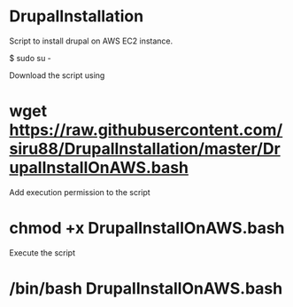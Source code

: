 # DrupalInstallation
Script to install drupal on AWS EC2 instance.

$ sudo su -


Download the script using 
# wget https://raw.githubusercontent.com/siru88/DrupalInstallation/master/DrupalInstallOnAWS.bash

Add execution permission to the script
# chmod +x DrupalInstallOnAWS.bash

Execute the script
# /bin/bash DrupalInstallOnAWS.bash

